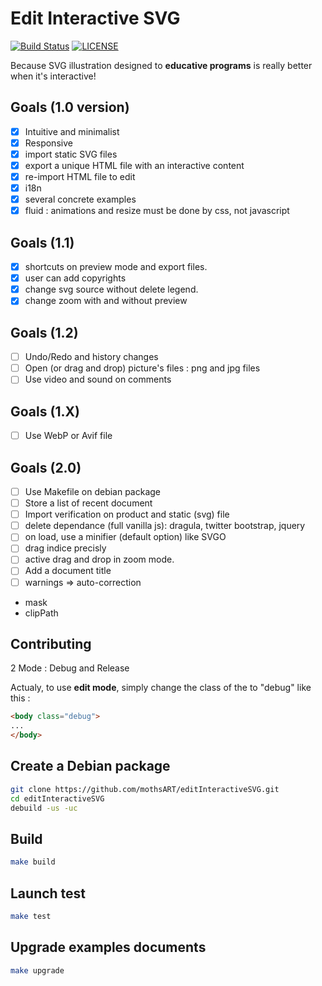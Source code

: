 # Edit Interactive SVG

[![Build Status](https://travis-ci.org/mothsART/editInteractiveSVG.png?branch=master)](https://travis-ci.org/mothsART/editInteractiveSVG)
[![LICENSE](https://img.shields.io/badge/license-BSD-blue.svg)](LICENSE)

Because SVG illustration designed to **educative programs** is really better when it's interactive!

## Goals (1.0 version)

- [x] Intuitive and minimalist
- [x] Responsive
- [x] import static SVG files
- [x] export a unique HTML file with an interactive content
- [x] re-import HTML file to edit
- [x] i18n
- [x] several concrete examples
- [x] fluid : animations and resize must be done by css, not javascript

## Goals (1.1)

- [x] shortcuts on preview mode and export files.
- [x] user can add copyrights
- [x] change svg source without delete legend.
- [x] change zoom with and without preview

## Goals (1.2)

- [ ] Undo/Redo and history changes
- [ ] Open (or drag and drop) picture's files : png and jpg files
- [ ] Use video and sound on comments

## Goals (1.X)

- [ ] Use WebP or Avif file

## Goals (2.0)

- [ ] Use Makefile on debian package
- [ ] Store a list of recent document
- [ ] Import verification on product and static (svg) file
- [ ] delete dependance (full vanilla js): dragula, twitter bootstrap, jquery
- [ ] on load, use a minifier (default option) like SVGO
- [ ] drag indice precisly
- [ ] active drag and drop in zoom mode.
- [ ] Add a document title
- [ ] warnings => auto-correction

- mask
- clipPath

## Contributing

2 Mode : Debug and Release

Actualy, to use **edit mode**, simply change the class of the <body> to "debug" like this :

```html
<body class="debug">
...
</body>
```

## Create a Debian package

```sh
git clone https://github.com/mothsART/editInteractiveSVG.git
cd editInteractiveSVG
debuild -us -uc
```

## Build

```sh
make build
```

## Launch test

```sh
make test
```

## Upgrade examples documents

```sh
make upgrade
```
